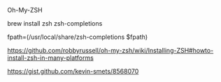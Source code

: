 Oh-My-ZSH

brew install zsh zsh-completions

fpath=(/usr/local/share/zsh-completions $fpath)

https://github.com/robbyrussell/oh-my-zsh/wiki/Installing-ZSH#howto-install-zsh-in-many-platforms

https://gist.github.com/kevin-smets/8568070
